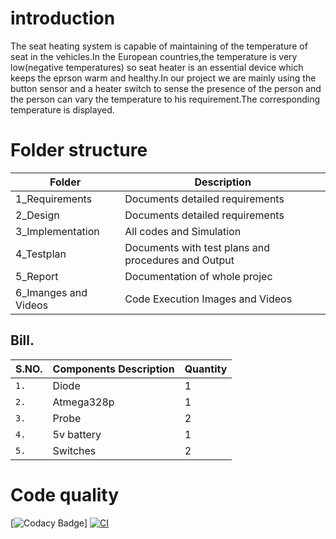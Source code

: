 # introduction
The seat heating system is capable of maintaining of the temperature of seat in the vehicles.In the European countries,the temperature is very low(negative temperatures) so seat heater is an essential device which keeps the eprson warm and healthy.In our project we are mainly using the button sensor and a heater switch to sense the presence of the person and the person can vary the temperature to his requirement.The corresponding temperature is displayed.

# Folder structure
| Folder | Description |
| --- | --- |
|1_Requirements|Documents detailed requirements|
|2_Design|Documents detailed requirements|
|3_Implementation|All codes and Simulation|
|4_Testplan|Documents with test plans and procedures and Output|
|5_Report|Documentation of whole projec|
|6_Imanges and Videos|Code Execution Images and Videos|

## Bill.

S.NO.                |  Components Description  | Quantity
-------------------------| -----------------------------------------|-------------------------
`1.`         | Diode | 1
`2.`         | Atmega328p | 1
`3.`     | Probe | 2
`4.`       | 5v battery | 1
`5.`               | Switches | 2

# Code quality
[![Codacy Badge](https://app.codacy.com/project/badge/Grade/0bdfc8c0e03c423e803549a36690144f)]
[![CI](https://github.com/NOMANGITHUB1/M2_Embeded_stepin_SeatHeating/actions/workflows/main.yml/badge.svg)](https://github.com/NOMANGITHUB1/M2_Embeded_stepin_SeatHeating/actions/workflows/main.yml)



